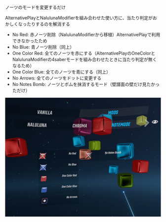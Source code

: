 ノーツのモードを変更するだけ

AlternativePlayとNalulunaModifierを組み合わせた使い方に、当たり判定がおかしくなったりするのを解消する

- No Red: 赤ノーツ削除（NalulunaModifierから移植）AlternativePlayで利用できなかったため
- No Blue: 青ノーツ削除（同上）
- One Color Red: 全てのノーツを赤にする（AlternativePlayのOneColorとNalulunaModifierの4saberモードを組み合わせたときに当たり判定が無くなるため）
- One Color Blue: 全てのノーツを青にする（同上）
- No Arrows: 全てのノーツをドットに変更する
- No Notes Bomb: ノーツとボムを抹消するモード（壁譜面の壁だけ見たかっただけ）

![NoteMode](https://raw.githubusercontent.com/nullpon16tera/nullpon16tera.github.io/master/NoteMode/note_mode.png "NoteMode Modifier")
